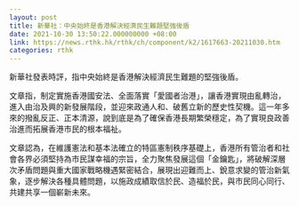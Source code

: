 ```yaml
---
layout: post
title: 新華社：中央始終是香港解決經濟民生難題堅強後盾
date: 2021-10-30 13:50:22.000000000 +08:00
link: https://news.rthk.hk/rthk/ch/component/k2/1617663-20211030.htm
categories: rthk
---
```


新華社發表時評，指中央始終是香港解決經濟民生難題的堅強後盾。

文章指，制定實施香港國安法、全面落實「愛國者治港」，讓香港實現由亂轉治，進入由治及興的新發展階段，並迎來政通人和、破舊立新的歷史性契機。這一年多來的撥亂反正、正本清源，說到底是為了確保香港長期繁榮穩定，為了實現良政善治進而拓展香港市民的根本福祉。

文章認為，在維護憲法和基本法確立的特區憲制秩序基礎上，香港所有管治者和社會各界必須堅持為市民謀幸福的宗旨，全力聚焦發展這個「金鑰匙」，將破解深層次矛盾問題與重大國家戰略機遇緊密結合，展現出迎難而上、銳意求變的管治新氣象，逐步解決各種具體問題，以施政成績取信於民、造福於民，與市民同心同行、共建共享一個嶄新未來。
